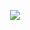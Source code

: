 <p align="center">
  <img src="https://media.discordapp.net/attachments/388874244102160385/990601106117763072/unknown.png?width=720&height=419">
</p>
